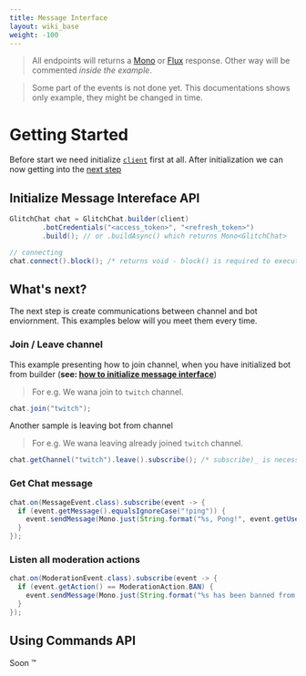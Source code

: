```yaml
---
title: Message Interface
layout: wiki_base
weight: -100
---
```


<blockquote class="alert alert-info" role="alert">
All endpoints will returns a <a href="https://projectreactor.io/docs/core/release/reference/#mono">Mono</a> or <a href="https://projectreactor.io/docs/core/release/reference/#flux">Flux</a> response. Other way will be commented <i>inside the example</i>.
</blockquote>

<blockquote class="alert alert-danger" role="alert">
Some part of the events is not done yet. This documentations shows only example, they might be changed in time.
</blockquote>

# Getting Started

Before start we need initialize [`client`](../client) first at all. After initialization we can now getting into the [next step](#initialize-message-intereface-api)

## Initialize Message Intereface API

```java
GlitchChat chat = GlitchChat.builder(client)
        .botCredentials("<access_token>", "<refresh_token>")
        .build(); // or .buildAsync() which returns Mono<GlitchChat>

// connecting
chat.connect().block(); /* returns void - block() is required to execute connections */
```

## What's next?

The next step is create communications between channel and bot enviornment. This examples below will you meet them every time.

### Join / Leave channel

This example presenting how to join channel, when you have initialized bot from builder (**see: [how to initialize message interface](#initialize-message-intereface-api)**)

> For e.g. We wana join to `twitch` channel.

```java
chat.join("twitch");
```

Another sample is leaving bot from channel

> For e.g. We wana leaving already joined `twitch` channel.

```java
chat.getChannel("twitch").leave().subscribe(); /* subscribe)_ is necessarily to initialize leaving channel */
```

### Get Chat message

```java
chat.on(MessageEvent.class).subscribe(event -> {
  if (event.getMessage().equalsIgnoreCase("!ping")) {
    event.sendMessage(Mono.just(String.format("%s, Pong!", event.getUser().getMentionable())));
  }
});
```

### Listen all moderation actions

```java
chat.on(ModerationEvent.class).subscribe(event -> {
  if (event.getAction() == ModerationAction.BAN) {
    event.sendMessage(Mono.just(String.format("%s has been banned from this channel!", event.getUser().getMentionable())));
  }
});
```

## Using Commands API

Soon :tm:
